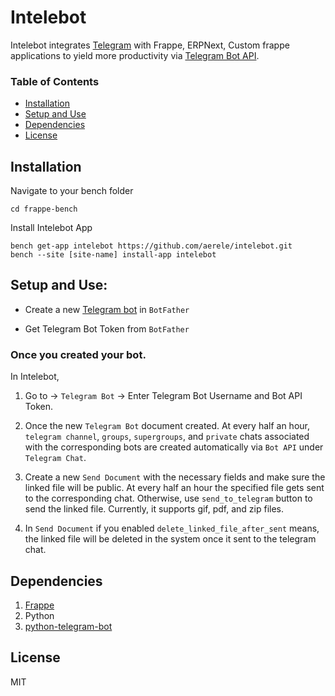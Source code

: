 # Intelebot

Intelebot integrates [Telegram](https://telegram.org/) with Frappe, ERPNext, Custom frappe applications to yield more productivity via [Telegram Bot API](https://core.telegram.org/bots/api). 


### Table of Contents
* [Installation](#installation)
* [Setup and Use](#setup-and-use)
* [Dependencies](#dependencies)
* [License](#license)

## Installation
Navigate to your bench folder
```
cd frappe-bench
```
Install Intelebot App
```
bench get-app intelebot https://github.com/aerele/intelebot.git
bench --site [site-name] install-app intelebot
```

## Setup and Use:

 - Create a new [Telegram bot](https://core.telegram.org/bots) in `BotFather`

 - Get Telegram Bot Token from `BotFather`

### Once you created your bot.

In Intelebot,

1. Go to → `Telegram Bot` -> Enter Telegram Bot Username and Bot API Token.

2. Once the new `Telegram Bot` document created. At every half an hour,  ``telegram channel``, ``groups``, ``supergroups``, and ``private`` chats associated with the corresponding bots are created automatically via `Bot API` under ``Telegram Chat``.

3. Create a new `Send Document` with the necessary fields and make sure the linked file will be public. At every half an hour the specified file gets sent to the corresponding chat. Otherwise, use ```send_to_telegram``` button to send the linked file. Currently, it supports gif, pdf, and zip files.

4. In `Send Document` if you enabled `delete_linked_file_after_sent` means, the linked file will be deleted in the system once it sent to the telegram chat.

## Dependencies

1. [Frappe](https://github.com/frappe/frappe)
2. Python
3. [python-telegram-bot](https://github.com/python-telegram-bot/python-telegram-bot)

## License

MIT